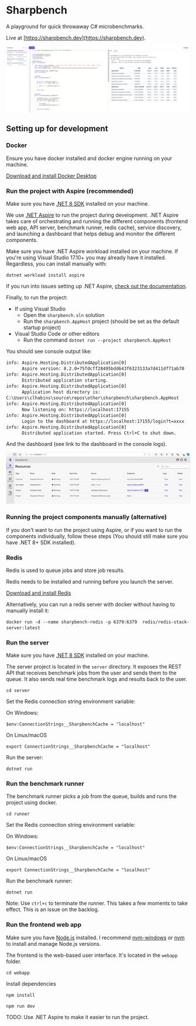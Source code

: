 # Sharpbench

A playground for quick throwaway C# microbenchmarks.

Live at [https://sharpbench.dev](https://sharpbench.dev).

![Sharpbench Aspire dashboard](./pictures/sharpbench-screenshot.png)

## Setting up for development

### Docker

Ensure you have docker installed and docker engine running on your machine.

[Download and install Docker Desktop](https://www.docker.com/products/docker-desktop/)

### Run the project with Aspire (recommended)

Make sure you have [.NET 8 SDK](https://dotnet.microsoft.com/en-us/download) installed on your machine.

We use [.NET Aspire](https://learn.microsoft.com/dotnet/aspire/get-started/aspire-overview) to run the project during development. .NET Aspire takes care of orchestrating and running the different components (frontend web app, API server, benchmark runner, redis cache), service discovery, and launching a dashboard that helps debug and monitor the different components.

Make sure you have .NET Aspire workload installed on your machine. If you're using Visual Studio 17.10+ you may already have it installed. Regardless, you can install manually with:

```dotnetcli
dotnet workload install aspire
```

If you run into issues setting up .NET Aspire, [check out the documentation](https://learn.microsoft.com/en-us/dotnet/aspire/fundamentals/setup-tooling).

Finally, to run the project:

- If using Visual Studio
  - Open the `sharpbench.sln` solution
  - Run the `sharpbench.AppHost` project (should be set as the default startup project)
- Visual Studio Code or other editors
  - Run the command `dotnet run --project sharpbench.AppHost`

You should see console output like:

```cli
info: Aspire.Hosting.DistributedApplication[0]
      Aspire version: 8.2.0+75fdcff28495bdd643f6323133a7d411df71ab70
info: Aspire.Hosting.DistributedApplication[0]
      Distributed application starting.
info: Aspire.Hosting.DistributedApplication[0]
      Application host directory is: C:\Users\clhabins\source\repos\other\sharpbench\sharpbench.AppHost
info: Aspire.Hosting.DistributedApplication[0]
      Now listening on: https://localhost:17155
info: Aspire.Hosting.DistributedApplication[0]
      Login to the dashboard at https://localhost:17155/login?t=xxxx
info: Aspire.Hosting.DistributedApplication[0]
      Distributed application started. Press Ctrl+C to shut down.
```

And the dashboard (see link to the dashboard in the console logs).

![Sharpbench Aspire dashboard](./pictures/dashboard-screenshot.png)

### Running the project components manually (alternative)

If you don't want to run the project using Aspire, or if you want to run the components individually, follow these steps (You should still make sure you have .NET 8+ SDK installed).

### Redis

Redis is used to queue jobs and store job results.

Redis needs to be installed and running before you launch the server.

[Download and install Redis](https://redis.io/docs/latest/operate/oss_and_stack/install/install-redis/)

Alternatively, you can run a redis server with docker without having to manually install it:

```cli
docker run -d --name sharpbench-redis -p 6379:6379  redis/redis-stack-server:latest
```

### Run the server

Make sure you have [.NET 8 SDK](https://dotnet.microsoft.com/en-us/download) installed on your machine.

The server project is located in the `server` directory. It exposes the REST API that receives benchmark jobs
from the user and sends them to the queue. It also sends real time benchmark logs and results back to the user.

```cli
cd server
```

Set the Redis connection string environment variable:

On Windows:

```cli
$env:ConnectionStrings__SharpbenchCache = "localhost"
```

On Linux/macOS

```cli
export ConnectionStrings__SharpbenchCache = "localhost"
```

Run the server:

```cli
dotnet run
```

### Run the benchmark runner

The benchmark runner picks a job from the queue, builds and runs the project using docker.

```cli
cd runner
```

Set the Redis connection string environment variable:

On Windows:

```cli
$env:ConnectionStrings__SharpbenchCache = "localhost"
```

On Linux/macOS

```cli
export ConnectionStrings__SharpbenchCache = "localhost"
```

Run the benchmark runner:

```cli
dotnet run
```

Note: Use `ctrl+c` to terminate the runner. This takes a few moments to take effect. This is an issue on the backlog.

### Run the frontend web app

Make sure you have [Node.js](https://nodejs.org) installed. I recommend [nvm-windows](https://github.com/coreybutler/nvm-windows) or [nvm](https://github.com/nvm-sh/nvm) to install and manage Node.js versions.

The frontend is the web-based user interface. It's located in the `webapp` folder.

```cli
cd webapp
```

Install dependencies

```cli
npm install
```

```cli
npm run dev
```

TODO: Use .NET Aspire to make it easier to run the project.